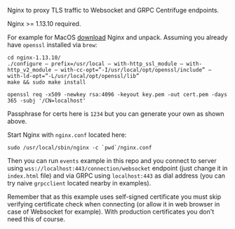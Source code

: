 Nginx to proxy TLS traffic to Websocket and GRPC Centrifuge endpoints.

Nginx >= 1.13.10 required.

For example for MacOS [download](http://nginx.org/en/download.html) Nginx and unpack. Assuming you already have `openssl` installed via `brew`:

```
cd nginx-1.13.10/
./configure — prefix=/usr/local — with-http_ssl_module — with-http_v2_module — with-cc-opt=”-I/usr/local/opt/openssl/include” — with-ld-opt=”-L/usr/local/opt/openssl/lib”
make && sudo make install
```

```
openssl req -x509 -newkey rsa:4096 -keyout key.pem -out cert.pem -days 365 -subj '/CN=localhost'
```

Passphrase for certs here is `1234` but you can generate your own as shown above.

Start Nginx with `nginx.conf` located here:

```
sudo /usr/local/sbin/nginx -c `pwd`/nginx.conf
```

Then you can run `events` example in this repo and you connect to server using `wss://localhost:443/connection/websocket` endpoint (just change it in `index.html` file) and via GRPC using `localhost:443` as dial address (you can try naive `grpcclient` located nearby in examples).


Remember that as this example uses self-signed certificate you must skip verifying certificate check when connecting (or allow it in web browser in case of Websocket for example). With production certificates you don't need this of course.
